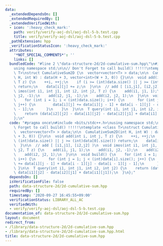 ```yaml
---
data:
  _extendedDependsOn: []
  _extendedRequiredBy: []
  _extendedVerifiedWith:
  - icon: ':heavy_check_mark:'
    path: verify/verify-aoj-dsl/aoj-dsl-5-b.test.cpp
    title: verify/verify-aoj-dsl/aoj-dsl-5-b.test.cpp
  _pathExtension: hpp
  _verificationStatusIcon: ':heavy_check_mark:'
  attributes:
    '*NOT_SPECIAL_COMMENTS*': ''
    links: []
  bundledCode: "#line 2 \"data-structure-2d/2d-cumulative-sum.hpp\"\n#include <bits/stdc++.h>\n\
    using namespace std;\n\n// Don't Forget to call build() !!!!!\ntemplate <class\
    \ T>\nstruct CumulativeSum2D {\n  vector<vector<T> > data;\n\n  CumulativeSum2D(int\
    \ H, int W) : data(H + 3, vector<int>(W + 3, 0)) {}\n\n  void add(int i, int j,\
    \ T z) {\n    ++i, ++j;\n    if (i >= (int)data.size() || j >= (int)data[0].size())\
    \ return;\n    data[i][j] += z;\n  }\n\n  // add [ [i1,j1], [i2,j2] )\n  void\
    \ imos(int i1, int j1, int i2, int j2, T z) {\n    add(i1, j1, 1);\n    add(i1,\
    \ j2, -1);\n    add(i2, j1, -1);\n    add(i2, j2, 1);\n  }\n\n  void build() {\n\
    \    for (int i = 1; i < (int)data.size(); i++) {\n      for (int j = 1; j < (int)data[i].size();\
    \ j++) {\n        data[i][j] += data[i][j - 1] + data[i - 1][j] - data[i - 1][j\
    \ - 1];\n      }\n    }\n  }\n\n  T query(int i1, int j1, int i2, int j2) {\n\
    \    return (data[i2][j2] - data[i1][j2] - data[i2][j1] + data[i1][j1]);\n  }\n\
    };\n"
  code: "#pragma once\n#include <bits/stdc++.h>\nusing namespace std;\n\n// Don't\
    \ Forget to call build() !!!!!\ntemplate <class T>\nstruct CumulativeSum2D {\n\
    \  vector<vector<T> > data;\n\n  CumulativeSum2D(int H, int W) : data(H + 3, vector<int>(W\
    \ + 3, 0)) {}\n\n  void add(int i, int j, T z) {\n    ++i, ++j;\n    if (i >=\
    \ (int)data.size() || j >= (int)data[0].size()) return;\n    data[i][j] += z;\n\
    \  }\n\n  // add [ [i1,j1], [i2,j2] )\n  void imos(int i1, int j1, int i2, int\
    \ j2, T z) {\n    add(i1, j1, 1);\n    add(i1, j2, -1);\n    add(i2, j1, -1);\n\
    \    add(i2, j2, 1);\n  }\n\n  void build() {\n    for (int i = 1; i < (int)data.size();\
    \ i++) {\n      for (int j = 1; j < (int)data[i].size(); j++) {\n        data[i][j]\
    \ += data[i][j - 1] + data[i - 1][j] - data[i - 1][j - 1];\n      }\n    }\n \
    \ }\n\n  T query(int i1, int j1, int i2, int j2) {\n    return (data[i2][j2] -\
    \ data[i1][j2] - data[i2][j1] + data[i1][j1]);\n  }\n};"
  dependsOn: []
  isVerificationFile: false
  path: data-structure-2d/2d-cumulative-sum.hpp
  requiredBy: []
  timestamp: '2020-09-27 16:45:55+09:00'
  verificationStatus: LIBRARY_ALL_AC
  verifiedWith:
  - verify/verify-aoj-dsl/aoj-dsl-5-b.test.cpp
documentation_of: data-structure-2d/2d-cumulative-sum.hpp
layout: document
redirect_from:
- /library/data-structure-2d/2d-cumulative-sum.hpp
- /library/data-structure-2d/2d-cumulative-sum.hpp.html
title: data-structure-2d/2d-cumulative-sum.hpp
---
```

